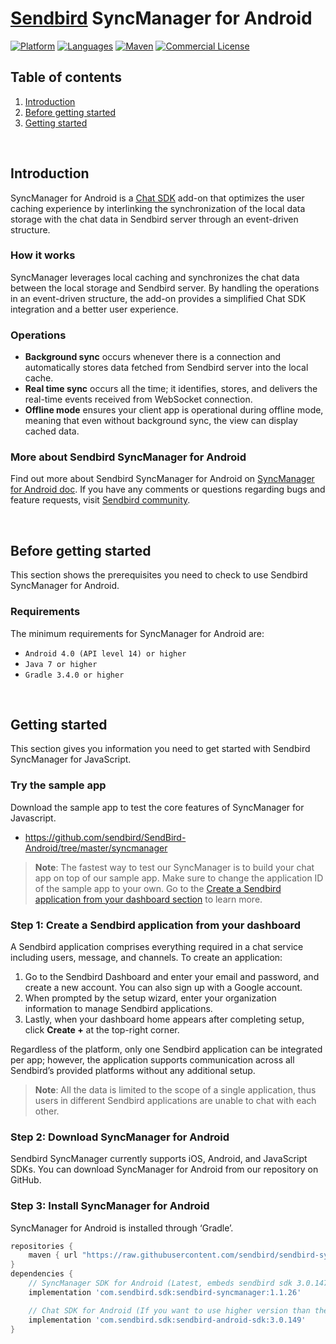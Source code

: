 # [Sendbird](https://sendbird.com) SyncManager for Android

[![Platform](https://img.shields.io/badge/platform-android-orange.svg)](https://github.com/sendbird/sendbird-syncmanager-android)
[![Languages](https://img.shields.io/badge/language-java-orange.svg)](https://github.com/sendbird/sendbird-syncmanager-android)
[![Maven](https://img.shields.io/badge/maven-v1.1.28-green.svg)](https://github.com/sendbird/sendbird-syncmanager-android/tree/master/com/sendbird/sdk/sendbird-syncmanager/1.1.28)
[![Commercial License](https://img.shields.io/badge/license-Commercial-brightgreen.svg)](https://github.com/sendbird/sendbird-syncmanager-android/blob/master/LICENSE.md)

## Table of contents

  1. [Introduction](#introduction)
  1. [Before getting started](#before-getting-started)
  1. [Getting started](#getting-started)

<br />

## Introduction

SyncManager for Android is a [Chat SDK](https://github.com/sendbird/SendBird-SDK-Android) add-on that optimizes the user caching experience by interlinking the synchronization of the local data storage with the chat data in Sendbird server through an event-driven structure.

### How it works

SyncManager leverages local caching and synchronizes the chat data between the local storage and Sendbird server. By handling the operations in an event-driven structure, the add-on provides a simplified Chat SDK integration and a better user experience. 

### Operations

- **Background sync** occurs whenever there is a connection and automatically stores data fetched from Sendbird server into the local cache. 
- **Real time sync** occurs all the time; it identifies, stores, and delivers the real-time events received from WebSocket connection. 
- **Offline mode** ensures your client app is operational during offline mode, meaning that even without background sync, the view can display cached data. 

### More about Sendbird SyncManager for Android

Find out more about Sendbird SyncManager for Android on [SyncManager for Android doc](https://sendbird.com/docs/syncmanager/v1/android/getting-started/about-syncmanager). If you have any comments or questions regarding bugs and feature requests, visit [Sendbird community](https://community.sendbird.com). 

<br />

## Before getting started

This section shows the prerequisites you need to check to use Sendbird SyncManager for Android.

### Requirements 

The minimum requirements for SyncManager for Android are:

- `Android 4.0 (API level 14) or higher`
- `Java 7 or higher`
- `Gradle 3.4.0 or higher`

<br />

## Getting started

This section gives you information you need to get started with Sendbird SyncManager for JavaScript. 

### Try the sample app

Download the sample app to test the core features of SyncManager for Javascript. 

- https://github.com/sendbird/SendBird-Android/tree/master/syncmanager

> **Note**: The fastest way to test our SyncManager is to build your chat app on top of our sample app. Make sure to change the application ID of the sample app to your own. Go to the [Create a Sendbird application from your dashboard section](#step-1-create-a-sendbird-application-from-your-dashboard) to learn more.

### Step 1: Create a Sendbird application from your dashboard

A Sendbird application comprises everything required in a chat service including users, message, and channels. To create an application:

1. Go to the Sendbird Dashboard and enter your email and password, and create a new account. You can also sign up with a Google account.
2. When prompted by the setup wizard, enter your organization information to manage Sendbird applications.
3. Lastly, when your dashboard home appears after completing setup, click **Create +** at the top-right corner.

Regardless of the platform, only one Sendbird application can be integrated per app; however, the application supports communication across all Sendbird’s provided platforms without any additional setup. 

> **Note**: All the data is limited to the scope of a single application, thus users in different Sendbird applications are unable to chat with each other. 

### Step 2: Download SyncManager for Android

Sendbird SyncManager currently supports iOS, Android, and JavaScript SDKs. You can download SyncManager for Android from our repository on GitHub.

### Step 3: Install SyncManager for Android

SyncManager for Android is installed through ‘Gradle’.

```gradle
repositories {
    maven { url "https://raw.githubusercontent.com/sendbird/sendbird-syncmanager-android/master/" }
}
dependencies {
    // SyncManager SDK for Android (Latest, embeds sendbird sdk 3.0.147)
    implementation 'com.sendbird.sdk:sendbird-syncmanager:1.1.26'

    // Chat SDK for Android (If you want to use higher version than the version embedded in the sync manager)
    implementation 'com.sendbird.sdk:sendbird-android-sdk:3.0.149'
}
```
